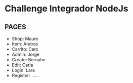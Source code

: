 # Challenge Integrador NodeJs

## PAGES

- Shop: Mauro
- Item: Andres
- Carrito: Caro
- Admin: Jorge
- Create: Bernabe
- Edit: Carla
- Login: Lara
- Register: ......
